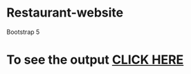 # Restaurant-website
Bootstrap 5

# To see the output [CLICK HERE](https://harshithvh.github.io/Restaurant-website/index.html)
